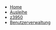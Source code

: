 <!-- docs/SchuB/_sidebar.md -->

* [Home](/)
* [Ausleihe](SpB/ausleihe.md)
* [z3950](SpB/z3950.md)
* [Benutzerverwaltung](SpB/benutzer.md)